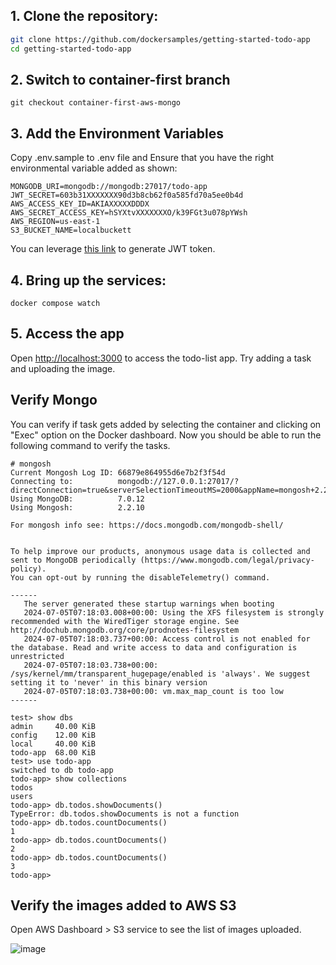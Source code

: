 ## 1. Clone the repository:

```sh
git clone https://github.com/dockersamples/getting-started-todo-app
cd getting-started-todo-app
```

## 2. Switch to container-first branch

```
git checkout container-first-aws-mongo
```

## 3. Add the Environment Variables

Copy .env.sample to .env file and Ensure that you have the right environmental variable added as shown:

```
MONGODB_URI=mongodb://mongodb:27017/todo-app
JWT_SECRET=603b31XXXXXXX90d3b8cb62f0a585fd70a5ee0b4d
AWS_ACCESS_KEY_ID=AKIAXXXXXDDDX
AWS_SECRET_ACCESS_KEY=hSYXtvXXXXXXXO/k39FGt3u078pYWsh
AWS_REGION=us-east-1
S3_BUCKET_NAME=localbuckett
```

You can leverage [this link](https://www.javainuse.com/jwtgenerator) to generate JWT token.


## 4. Bring up the services:

```
docker compose watch
```

## 5. Access the app

Open [http://localhost:3000](http://localhost:3000) to access the todo-list app.
Try adding a task and uploading the image.


## Verify Mongo

You can verify if task gets added by selecting the container and clicking on "Exec" option on the Docker dashboard.
Now you should be able to run the following command to verify the tasks.

```
# mongosh
Current Mongosh Log ID: 66879e864955d6e7b2f3f54d
Connecting to:          mongodb://127.0.0.1:27017/?directConnection=true&serverSelectionTimeoutMS=2000&appName=mongosh+2.2.10
Using MongoDB:          7.0.12
Using Mongosh:          2.2.10

For mongosh info see: https://docs.mongodb.com/mongodb-shell/


To help improve our products, anonymous usage data is collected and sent to MongoDB periodically (https://www.mongodb.com/legal/privacy-policy).
You can opt-out by running the disableTelemetry() command.

------
   The server generated these startup warnings when booting
   2024-07-05T07:18:03.008+00:00: Using the XFS filesystem is strongly recommended with the WiredTiger storage engine. See http://dochub.mongodb.org/core/prodnotes-filesystem
   2024-07-05T07:18:03.737+00:00: Access control is not enabled for the database. Read and write access to data and configuration is unrestricted
   2024-07-05T07:18:03.738+00:00: /sys/kernel/mm/transparent_hugepage/enabled is 'always'. We suggest setting it to 'never' in this binary version
   2024-07-05T07:18:03.738+00:00: vm.max_map_count is too low
------

test> show dbs
admin     40.00 KiB
config    12.00 KiB
local     40.00 KiB
todo-app  68.00 KiB
test> use todo-app
switched to db todo-app
todo-app> show collections
todos
users
todo-app> db.todos.showDocuments()
TypeError: db.todos.showDocuments is not a function
todo-app> db.todos.countDocuments()
1
todo-app> db.todos.countDocuments()
2
todo-app> db.todos.countDocuments()
3
todo-app>
```

## Verify the images added to AWS S3

Open AWS Dashboard > S3 service to see the list of images uploaded.

![image](https://github.com/dockersamples/getting-started-todo-app/assets/313480/ffb64c22-f358-41ef-a7a6-2c1055d43753)



